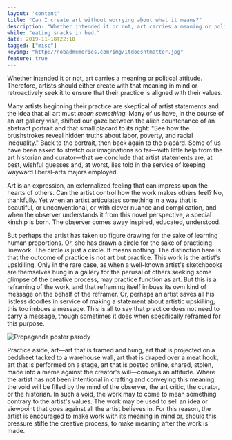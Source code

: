 ```yaml
---
layout: 'content'
title: "Can I create art without worrying about what it means?"
description: "Whether intended it or not, art carries a meaning or political attitude"
while: "eating snacks in bed."
date: 2019-11-18T22:10
tagged: ["misc"]
keyimg: "http://nobadmemories.com/img/itdoesntmatter.jpg"
feature: true
---
```


Whether intended it or not, art carries a meaning or political attitude. Therefore, artists should either create with that meaning in mind or retroactively seek it to ensure that their practice is aligned with their values.

Many artists beginning their practice are skeptical of artist statements and the idea that all art must *mean something.* Many of us have, in the course of an art gallery visit, shifted our gaze between the alien countenance of an abstract portrait and that small placard to its right: "See how the brushstrokes reveal hidden truths about labor, poverty, and racial inequality." Back to the portrait, then back again to the placard. Some of us have been asked to stretch our imaginations so far—with little help from the art historian and curator—that we conclude that artist statements are, at best, wishful guesses and, at worst, lies told in the service of keeping wayward liberal-arts majors employed.

Art is an expression, an externalized feeling that can impress upon the hearts of others. Can the artist control how the work makes others feel? No, thankfully. Yet when an artist articulates something in a way that is beautiful, or unconventional, or with clever nuance and complication, and when the observer understands it from this novel perspective, a special kinship is born. The observer comes away inspired, educated, understood.

But perhaps the artist has taken up figure drawing for the sake of learning human proportions. Or, she has drawn a circle for the sake of practicing linework. The circle *is* just a circle. It means nothing. The distinction here is that the outcome of practice is not art but practice. This work is the artist's upskilling. Only in the rare case, as when a well-known artist's sketchbooks are themselves hung in a gallery for the perusal of others seeking some glimpse of the creative process, may practice function as art. But this is a reframing of the work, and that reframing itself imbues its own kind of message on the behalf of the reframer. Or, perhaps an artist saves all his listless doodles in service of making a statement about artistic upskilling; this too imbues a message. This is all to say that practice does not need to carry a message, though sometimes it does when specifically reframed for this purpose.

![Propaganda poster parody](http://nobadmemories.com/img/itdoesntmatter.jpg)

Practice aside, art—art that is framed and hung, art that is projected on a bedsheet tacked to a warehouse wall, art that is draped over a meat hook, art that is performed on a stage, art that is posted online, shared, stolen, made into a meme against the creator's will—conveys an attitude. Where the artist has not been intentional in crafting and conveying this meaning, the void will be filled by the mind of the observer, the art critic, the curator, or the historian. In such a void, the work may to come to mean something contrary to the artist's values. The work may be used to sell an idea or viewpoint that goes against all the artist believes in. For this reason, the artist is encouraged to make work with its meaning in mind or, should this pressure stifle the creative process, to make meaning after the work is made.
